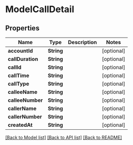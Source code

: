 # ModelCallDetail

## Properties
Name | Type | Description | Notes
------------ | ------------- | ------------- | -------------
**accountId** | **String** |  | [optional] 
**callDuration** | **String** |  | [optional] 
**callId** | **String** |  | [optional] 
**callTime** | **String** |  | [optional] 
**callType** | **String** |  | [optional] 
**calleeName** | **String** |  | [optional] 
**calleeNumber** | **String** |  | [optional] 
**callerName** | **String** |  | [optional] 
**callerNumber** | **String** |  | [optional] 
**createdAt** | **String** |  | [optional] 

[[Back to Model list]](../README.md#documentation-for-models) [[Back to API list]](../README.md#documentation-for-api-endpoints) [[Back to README]](../README.md)


